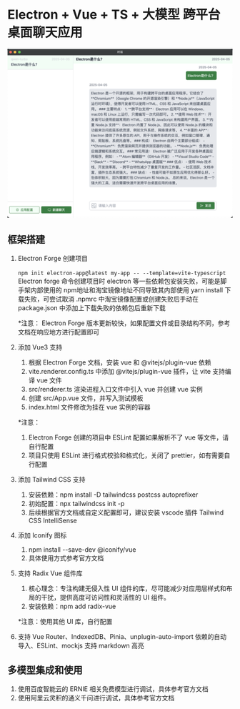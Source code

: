 # Electron + Vue + TS + 大模型 跨平台桌面聊天应用

![](./src/assets/demo.png)

## 框架搭建

1. Electron Forge 创建项目

    `npm init electron-app@latest my-app -- --template=vite-typescript`
    Electron forge 命令创建项目时 electron 等一些依赖包安装失败，可能是脚手架内部使用的 npm地址和淘宝镜像地址不同导致其内部使用 yarn install 下载失败，可尝试取消 .npmrc 中淘宝镜像配置或创建失败后手动在 package.json 中添加上下载失败的依赖包后重新下载

    *注意： Electron Forge 版本更新较快，如果配置文件或目录结构不同，参考文档在响应地方进行配置即可

2. 添加 Vue3 支持

    1. 根据 Electron Forge 文档，安装 vue 和 @vitejs/plugin-vue 依赖
    2. vite.renderer.config.ts 中添加 @vitejs/plugin-vue 插件，让 vite 支持编译 vue 文件
    3. src/renderer.ts 渲染进程入口文件中引入 vue 并创建 vue 实例
    4. 创建 src/App.vue 文件，并写入测试模板
    5. index.html 文件修改为挂在 vue 实例的容器
    
    *注意：
    1. Electron Forge 创建的项目中 ESLint 配置如果解析不了 vue 等文件，请自行配置
    2. 项目只使用 ESLint 进行格式校验和格式化，关闭了 prettier，如有需要自行配置
    
3. 添加 Tailwind CSS 支持
    1. 安装依赖：npm install -D tailwindcss postcss autoprefixer
    2. 初始配置：npx tailwindcss init -p
    3. 后续根据官方文档或自定义配置即可，建议安装 vscode 插件 Tailwind CSS IntelliSense

4. 添加 Iconify 图标
    1. npm install --save-dev @iconify/vue
    2. 具体使用方式参考官方文档

5. 支持 Radix Vue 组件库
    1. 核心理念：专注构建无侵入性 UI 组件的库，尽可能减少对应用层样式和布局的干扰，提供高度可访问性和灵活性的 UI 组件。
    2. 安装依赖：npm add radix-vue
    
    *注意：使用其他 UI 库，自行配置
    
6. 支持 Vue Router、IndexedDB、Pinia、unplugin-auto-import 依赖的自动导入、ESLint、mockjs
   支持 markdown 高亮

## 多模型集成和使用

1. 使用百度智能云的 ERNIE 相关免费模型进行调试，具体参考官方文档
2. 使用阿里云灵积的通义千问进行调试，具体参考官方文档
